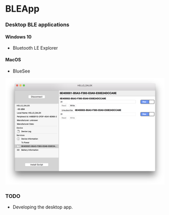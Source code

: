 # BLEApp

### Desktop BLE applications

#### Windows 10
* Bluetooth LE Explorer

#### MacOS
* BlueSee

<img src='SW/screenshot01__macosx.png' width =800px />

### TODO
* Developing the desktop app.
